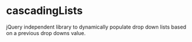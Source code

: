 # cascadingLists
jQuery independent library to dynamically populate drop down lists based on a previous drop downs value.
